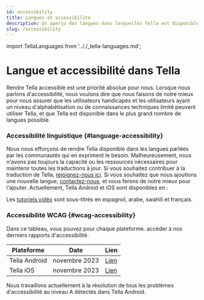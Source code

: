 ```yaml
---
id: accessibility
title: Langues et accessibilité
description: Un aperçu des langues dans lesquelles Tella est disponible et des considérations en matière d’accessibilité.
slug: /accessibility
---
```

import TellaLanguages from '.././_tella-languages.md';


# Langue et accessibilité dans Tella

Rendre Tella accessible est une priorité absolue pour nous. Lorsque nous parlons d'accessibilité, nous voulons dire que nous faisons de notre mieux pour nous assurer que les utilisateurs handicapés et les utilisateurs ayant un niveau d'alphabétisation ou de connaissances techniques limité peuvent utiliser Tella, et que Tella est disponible dans le plus grand nombre de langues possible.


### Accessibilité linguistique {#language-accessibility}

Nous nous efforçons de rendre Tella disponible dans les langues parlées par les communautés qui en expriment le besoin. Malheureusement, nous n'avons pas toujours la capacité ou les ressources nécessaires pour maintenir toutes les traductions à jour. Si vous souhaitez contribuer à la traduction de Tella, [rejoignez-nous ici](/translating-tella). Si vous souhaitez que nous ajoutions une nouvelle langue, [contactez-nous](/contact-us), et nous ferons de notre mieux pour l'ajouter. Actuellement, Tella Android et iOS sont disponibles en :

<TellaLanguages/>

Les [tutoriels vidéo](/video-tutorials)  sont sous-titrés en espagnol, arabe, swahili et français.



### Accessibilité WCAG {#wcag-accessibility}

Dans ce tableau, vous pouvez pour chaque plateforme. accéder à nos derniers rapports d'accessibilité.

| **Plateforme** | **Date** | **Lien** |
| -----|-----|------ |  
| Tella Android | novembre 2023 | [Lien](https://docs.google.com/document/d/1QtcWrSNvVtskUf5zNmOlgH0ue_O2ksdi/edit) | 
| Tella iOS | novembre 2023 | [Lien](https://docs.google.com/document/d/1-_dx-Ut98FpiasqgW98gxoFbwVx01R39/edit) | 

Nous travaillons actuellement à la résolution de tous les problèmes d'accessibilité au niveau A détectés dans Tella Android.



